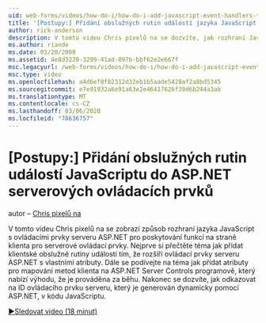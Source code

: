 ```yaml
---
uid: web-forms/videos/how-do-i/how-do-i-add-javascript-event-handlers-to-aspnet-server-controls
title: '[Postupy:] Přidání obslužných rutin událostí jazyka JavaScript do ovládacích prvků serveru ASP.NET | Microsoft Docs'
author: rick-anderson
description: V tomto videu Chris pixelů na se dozvíte, jak rozhraní JavaScript používat s ovládacími prvky serveru ASP.NET k poskytování funkcí na straně klienta pro server pro pokračování...
ms.author: riande
ms.date: 03/20/2008
ms.assetid: 4e8d3220-3299-41ad-897b-bbf62e2e667f
msc.legacyurl: /web-forms/videos/how-do-i/how-do-i-add-javascript-event-handlers-to-aspnet-server-controls
msc.type: video
ms.openlocfilehash: a4d6ef0f82312d32eb1b5aade5428af2a8bd5345
ms.sourcegitcommit: e7e91932a6e91a63e2e46417626f39d6b244a3ab
ms.translationtype: MT
ms.contentlocale: cs-CZ
ms.lasthandoff: 03/06/2020
ms.locfileid: "78636757"
---
```

# <a name="how-do-i-add-javascript-event-handlers-to-aspnet-server-controls"></a>[Postupy:] Přidání obslužných rutin událostí JavaScriptu do ASP.NET serverových ovládacích prvků

autor – [Chris pixelů na](https://twitter.com/chrispels)

V tomto videu Chris pixelů na se zobrazí způsob rozhraní jazyka JavaScript s ovládacími prvky serveru ASP.NET pro poskytování funkcí na straně klienta pro serverové ovládací prvky. Nejprve si přečtěte téma jak přidat klientské obslužné rutiny událostí tím, že rozšíří ovládací prvky serveru ASP.NET s vlastními atributy. Dále se podívejte na téma jak přidat atributy pro mapování metod klienta na ASP.NET Server Controls programově, který nabízí výhodu, že je prováděna za běhu. Nakonec se dozvíte, jak odkazovat na ID ovládacího prvku serveru, který je generován dynamicky pomocí ASP.NET, v kódu JavaScriptu.

[&#9654;Sledovat video (18 minut)](https://channel9.msdn.com/Blogs/ASP-NET-Site-Videos/how-do-i-add-javascript-event-handlers-to-aspnet-server-controls)
